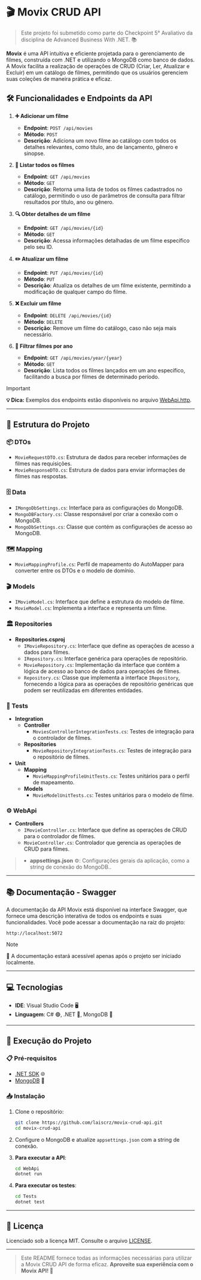 # 🎬 Movix CRUD API

> Este projeto foi submetido como parte do Checkpoint 5° Avaliativo da disciplina de Advanced Business With .NET. 📚

**Movix** é uma API intuitiva e eficiente projetada para o gerenciamento de filmes, construída com .NET e utilizando o MongoDB como banco de dados. A Movix facilita a realização de operações de CRUD (Criar, Ler, Atualizar e Excluir) em um catálogo de filmes, permitindo que os usuários gerenciem suas coleções de maneira prática e eficaz.


## 🛠️ Funcionalidades e Endpoints da API

1. **➕ Adicionar um filme**
   - **Endpoint**: `POST /api/movies`
   - **Método**: `POST`
   - **Descrição**: Adiciona um novo filme ao catálogo com todos os detalhes relevantes, como título, ano de lançamento, gênero e sinopse.

2. **📜 Listar todos os filmes**
   - **Endpoint**: `GET /api/movies`
   - **Método**: `GET`
   - **Descrição**: Retorna uma lista de todos os filmes cadastrados no catálogo, permitindo o uso de parâmetros de consulta para filtrar resultados por título, ano ou gênero.

3. **🔍 Obter detalhes de um filme**
   - **Endpoint**: `GET /api/movies/{id}`
   - **Método**: `GET`
   - **Descrição**: Acessa informações detalhadas de um filme específico pelo seu ID.

4. **✏️ Atualizar um filme**
   - **Endpoint**: `PUT /api/movies/{id}`
   - **Método**: `PUT`
   - **Descrição**: Atualiza os detalhes de um filme existente, permitindo a modificação de qualquer campo do filme.

5. **❌ Excluir um filme**
   - **Endpoint**: `DELETE /api/movies/{id}`
   - **Método**: `DELETE`
   - **Descrição**: Remove um filme do catálogo, caso não seja mais necessário.

6. **📅 Filtrar filmes por ano**
   - **Endpoint**: `GET /api/movies/year/{year}`
   - **Método**: `GET`
   - **Descrição**: Lista todos os filmes lançados em um ano específico, facilitando a busca por filmes de determinado período.

> [!IMPORTANT] 
> **💡 Dica:** Exemplos dos endpoints estão disponíveis no arquivo [WebApi.http](https://github.com/laiscrz/movix-crud-api/blob/main/WebApi/WebApi.http).

---

## 📂 Estrutura do Projeto

### 📦 DTOs
  - `MovieRequestDTO.cs`: Estrutura de dados para receber informações de filmes nas requisições.
  - `MovieResponseDTO.cs`: Estrutura de dados para enviar informações de filmes nas respostas.

### 🗄️ Data
  - `IMongoDbSettings.cs`: Interface para as configurações do MongoDB.
  - `MongoDBFactory.cs`: Classe responsável por criar a conexão com o MongoDB.
  - `MongoDbSettings.cs`: Classe que contém as configurações de acesso ao MongoDB.

### 🗺️ Mapping
  - `MovieMappingProfile.cs`: Perfil de mapeamento do AutoMapper para converter entre os DTOs e o modelo de domínio.

### 🎬 Models
  - `IMovieModel.cs`: Interface que define a estrutura do modelo de filme.
  - `MovieModel.cs`: Implementa a interface e representa um filme.

### 🏛️ Repositories
- **Repositories.csproj**
  - `IMovieRepository.cs`: Interface que define as operações de acesso a dados para filmes.
  - `IRepository.cs`: Interface genérica para operações de repositório.
  - `MovieRepository.cs`: Implementação da interface que contém a lógica de acesso ao banco de dados para operações de filmes.
  - `Repository.cs`: Classe que implementa a interface `IRepository`, fornecendo a lógica para as operações de repositório genéricas que podem ser reutilizadas em diferentes entidades.

### 🧪 Tests
  - **Integration**
     - **Controller**
       - `MoviesControllerIntegrationTests.cs`: Testes de integração para o controlador de filmes.
    - **Repositories**
      - `MovieRepositoryIntegrationTests.cs`: Testes de integração para o repositório de filmes.
  - **Unit**
    - **Mapping**
      - `MovieMappingProfileUnitTests.cs`: Testes unitários para o perfil de mapeamento.
    - **Models**
      - `MovieModelUnitTests.cs`: Testes unitários para o modelo de filme.

### ⚙️ WebApi
  - **Controllers**
    - `IMovieController.cs`: Interface que define as operações de CRUD para o controlador de filmes.
    - `MovieController.cs`: Controlador que gerencia as operações de CRUD para filmes.

> - **appsettings.json** ⚙️: Configurações gerais da aplicação, como a string de conexão do MongoDB..


---

## 📚 Documentação - Swagger

A documentação da API Movix está disponível na interface Swagger, que fornece uma descrição interativa de todos os endpoints e suas funcionalidades. Você pode acessar a documentação na raiz do projeto:

```https
http://localhost:5072
```

> [!NOTE]
> 📝 A documentação estará acessível apenas após o projeto ser iniciado localmente. 

---

## 💻 Tecnologias

- **IDE**: Visual Studio Code 🖥️
- **Linguagem**: C# 🟢, .NET 🔵, MongoDB 🍃

---

## 🚀 Execução do Projeto

### 📋 Pré-requisitos

- [.NET SDK](https://dotnet.microsoft.com/download) 🌐
- [MongoDB](https://www.mongodb.com/) 🍃

### 📥 Instalação

1. Clone o repositório:
   ```bash
   git clone https://github.com/laiscrz/movix-crud-api.git
   cd movix-crud-api
   ```

2. Configure o MongoDB e atualize `appsettings.json` com a string de conexão.

3. **Para executar a API**:
   ```bash
   cd WebApi
   dotnet run
   ```

4. **Para executar os testes**:
   ```bash
   cd Tests
   dotnet test
   ```

---

## 📄 Licença

Licenciado sob a licença MIT. Consulte o arquivo [LICENSE](https://github.com/laiscrz/movix-crud-api/blob/main/LICENSE).

---

> Este README fornece todas as informações necessárias para utilizar a Movix CRUD API de forma eficaz.
> **Aproveite sua experiência com o Movix API! 🎥**
